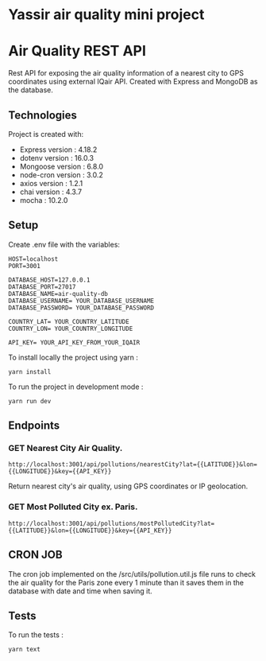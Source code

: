 # Yassir air quality mini project
# Air Quality REST API
Rest API for exposing the air quality information of a nearest city to GPS coordinates using external IQair API. Created with Express and MongoDB as the database.

## Technologies
Project is created with:
* Express version : 4.18.2
* dotenv version : 16.0.3
* Mongoose version : 6.8.0
* node-cron version : 3.0.2
* axios version : 1.2.1
* chai version : 4.3.7
* mocha : 10.2.0

## Setup
Create .env file with the variables:

```
HOST=localhost
PORT=3001

DATABASE_HOST=127.0.0.1
DATABASE_PORT=27017
DATABASE_NAME=air-quality-db
DATABASE_USERNAME= YOUR_DATABASE_USERNAME
DATABASE_PASSWORD= YOUR_DATABASE_PASSWORD

COUNTRY_LAT= YOUR_COUNTRY_LATITUDE
COUNTRY_LON= YOUR_COUNTRY_LONGITUDE

API_KEY= YOUR_API_KEY_FROM_YOUR_IQAIR
```

To install locally the project using yarn : 
```
yarn install
```

To run the project in development mode :
```
yarn run dev
```

## Endpoints

### GET Nearest City Air Quality.
```
http://localhost:3001/api/pollutions/nearestCity?lat={{LATITUDE}}&lon={{LONGITUDE}}&key={{API_KEY}}
```
Return nearest city's air quality, using GPS coordinates or IP geolocation.

### GET Most Polluted City ex. Paris.

```
http://localhost:3001/api/pollutions/mostPollutedCity?lat={{LATITUDE}}&lon={{LONGITUDE}}&key={{API_KEY}}
```

## CRON JOB
The cron job implemented on the /src/utils/pollution.util.js file runs to check the air quality for the Paris zone every 1 minute than it saves them in the database with date and time when saving it.

## Tests
To run the tests : 
```
yarn text
```
